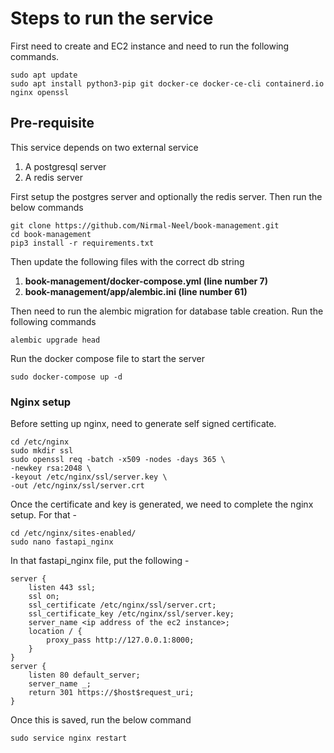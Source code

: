 # Steps to run the service

First need to create and EC2 instance and need to run the following commands.
```shell
sudo apt update
sudo apt install python3-pip git docker-ce docker-ce-cli containerd.io nginx openssl
```
## Pre-requisite

This service depends on two external service
1. A postgresql server
2. A redis server

First setup the postgres server and optionally the redis server. Then run the below commands

```shell
git clone https://github.com/Nirmal-Neel/book-management.git
cd book-management
pip3 install -r requirements.txt
```

Then update the following files with the correct db string

1. **book-management/docker-compose.yml (line number 7)**
2. **book-management/app/alembic.ini (line number 61)**

Then need to run the alembic migration for database table creation. Run the following commands
```shell
alembic upgrade head
```

Run the docker compose file to start the server
```shell
sudo docker-compose up -d
```

### Nginx setup
Before setting up nginx, need to generate self signed certificate.
```shell
cd /etc/nginx
sudo mkdir ssl
sudo openssl req -batch -x509 -nodes -days 365 \
-newkey rsa:2048 \
-keyout /etc/nginx/ssl/server.key \
-out /etc/nginx/ssl/server.crt
```
Once the certificate and key is generated, we need to complete the nginx setup. For that -
```shell
cd /etc/nginx/sites-enabled/
sudo nano fastapi_nginx
```
In that fastapi_nginx file, put the following -
```shell
server {
    listen 443 ssl;
    ssl on;
    ssl_certificate /etc/nginx/ssl/server.crt;
    ssl_certificate_key /etc/nginx/ssl/server.key;
    server_name <ip address of the ec2 instance>;
    location / {
        proxy_pass http://127.0.0.1:8000;
    }
}
server {
    listen 80 default_server;
    server_name _;
    return 301 https://$host$request_uri;
}
```
Once this is saved, run the below command
```
sudo service nginx restart
```
